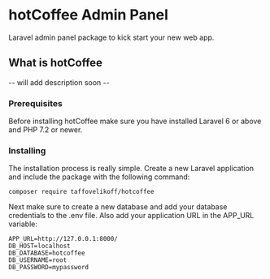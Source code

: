 # hotCoffee Admin Panel

Laravel admin panel package to kick start your new web app.

## What is hotCoffee

-- will add description soon --

### Prerequisites

Before installing hotCoffee make sure you have installed Laravel 6 or above and PHP 7.2 or newer.

### Installing

The installation process is really simple. Create a new Laravel application and include the package with the following command:

```
composer require taffovelikoff/hotcoffee
```

Next make sure to create a new database and add your database credentials to the .env file. Also add your application URL in the APP_URL variable:

```
APP_URL=http://127.0.0.1:8000/
DB_HOST=localhost
DB_DATABASE=hotcoffee
DB_USERNAME=root
DB_PASSWORD=mypassword
```

